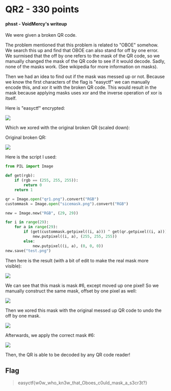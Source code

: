 # QR2 - 330 points

#### phsst - VoidMercy's writeup

We were given a broken QR code.

The problem mentioned that this problem is related to "OBOE" somehow. We search this up and find that OBOE can also stand for off by one error. We surmised that the off by one refers to the mask of the QR code, so we manually changed the mask of the QR code to see if it would decode. Sadly, none of the masks work. (See wikipedia for more information on masks).

Then we had an idea to find out if the mask was messed up or not. Because we know the first characters of the flag is "easyctf" we can manually encode this, and xor it with the broken QR code. This would result in the mask because applying masks uses xor and the inverse operation of xor is itself.

Here is "easyctf" encrypted:

![](https://github.com/VoidMercy/EasyCTF-Writeups-2017/blob/master/forensics/QR2/first3chars.fw.png)

Which we xored with the original broken QR (scaled down):

Original broken QR:

![](https://github.com/VoidMercy/EasyCTF-Writeups-2017/blob/master/forensics/QR2/small.png)

Here is the script I used:

```python
from PIL import Image

def get(rgb):
    if (rgb == (255, 255, 255)):
        return 0
    return 1

qr = Image.open("qr1.png").convert("RGB")
custommask = Image.open("sicemask.png").convert("RGB")

new = Image.new("RGB", (29, 29))

for i in range(29):
    for a in range(29):
        if (get(custommask.getpixel((i, a))) ^ get(qr.getpixel((i, a))) == 0):
            new.putpixel((i, a), (255, 255, 255))
        else:
            new.putpixel((i, a), (0, 0, 0))
new.save("test.png")
```

Then here is the result (with a bit of edit to make the real mask more visible):

![](https://github.com/VoidMercy/EasyCTF-Writeups-2017/blob/master/forensics/QR2/actualmask.PNG)

We can see that this mask is mask #6, except moved up one pixel! So we manually construct the same mask, offset by one pixel as well:

![](https://github.com/VoidMercy/EasyCTF-Writeups-2017/blob/master/forensics/QR2/sicemask.png)

Then we xored this mask with the original messed up QR code to undo the off by one mask.

![](https://github.com/VoidMercy/EasyCTF-Writeups-2017/blob/master/forensics/QR2/xor1.PNG)

Afterwards, we apply the correct mask #6:

![](https://github.com/VoidMercy/EasyCTF-Writeups-2017/blob/master/forensics/QR2/xor2.PNG)

Then, the QR is able to be decoded by any QR code reader!

## Flag

>easyctf{w0w_who_kn3w_that_Oboes_c0uld_mask_a_s3cr3t?}
